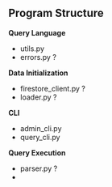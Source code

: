 ## **Program Structure**

**Query Language**
- utils.py
- errors.py ? 

**Data Initialization**
- firestore_client.py ?
- loader.py ?

**CLI**
- admin_cli.py
- query_cli.py

**Query Execution**
- parser.py ?
- 